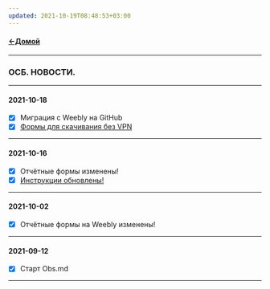 ```yaml
---
updated: 2021-10-19T08:48:53+03:00
---
```


#### [←Домой](!0SB.md)  
***
### ОСБ. НОВОСТИ.
***
#### 2021-10-18  
- [x] Миграция с Weebly на GitHub
- [x] [Формы для скачивания без VPN](https://github.com/TalalakinAI/OSB/raw/master/OSB.zip)  
***
#### 2021-10-16  
- [x] Отчётные формы изменены!  
- [x] [Инструкции обновлены!](!0SB_Instructio.md)  
***
#### 2021-10-02  
- [x] Отчётные формы на Weebly изменены!
***
#### 2021-09-12  
- [x] Старт Obs.md
***
